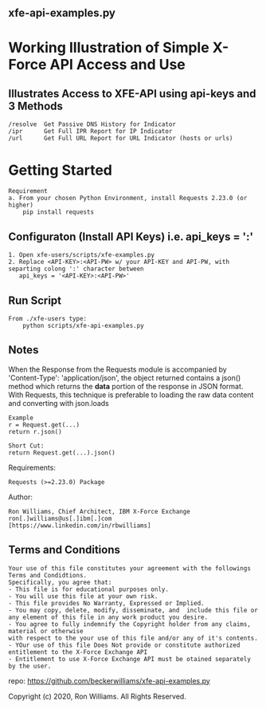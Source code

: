 xfe-api-examples.py
------------
Working Illustration of Simple X-Force API Access and Use
=========================================================
Illustrates Access to XFE-API using api-keys and 3 Methods
----------------------------------------------------------

    /resolve  Get Passive DNS History for Indicator
    /ipr      Get Full IPR Report for IP Indicator
    /url      Get Full URL Report for URL Indicator (hosts or urls)

Getting Started
===============
    Requirement
    a. From your chosen Python Environment, install Requests 2.23.0 (or higher)
        pip install requests

Configuraton (Install API Keys) i.e. api_keys = '<api-key>:<api-pw>'
------------------------------------------------------------------
    1. Open xfe-users/scripts/xfe-examples.py
    2. Replace <API-KEY>:<API-PW> w/ your API-KEY and API-PW, with separting colong ':' character between
       api_keys = '<API-KEY>:<API-PW>'

Run Script
----------
    From ./xfe-users type:
        python scripts/xfe-api-examples.py
      
Notes
------
When the Response from the Requests module is accompanied by 'Content-Type': 'application/json',
the object returned  contains a json() method which returns the **data** portion of the response in JSON format.
With Requests, this technique is preferable to loading the raw data content and converting with json.loads

    Example
    r = Request.get(...)
    return r.json()
    
    Short Cut:
    return Request.get(...).json()
    
Requirements:

    Requests (>=2.23.0) Package

Author:

    Ron Williams, Chief Architect, IBM X-Force Exchange
    ron[.]williams@us[.]ibm[.]com
    [https://www.linkedin.com/in/rbwilliams]
    
Terms and Conditions
--------------------
    Your use of this file constitutes your agreement with the followings Terms and Condidtions.
    Specifically, you agree that:
    - This file is for educational purposes only. 
    - You will use this file at your own risk.
    - This file provides No Warranty, Expressed or Implied.
    - You may copy, delete, modify, disseminate, and  include this file or any element of this file in any work product you desire.
    - You agree to fully indemnify the Copyright holder from any claims, material or otherwise
    with respect to the your use of this file and/or any of it's contents.
    - YOur use of this file Does Not provide or constitute authorized entitlement to the X-Force Exchange API
    - Entitlement to use X-Force Exchange API must be otained separately by the user.

repo: https://github.com/beckerwilliams/xfe-api-examples.py
    
Copyright (c) 2020, Ron Williams. All Rights Reserved.

